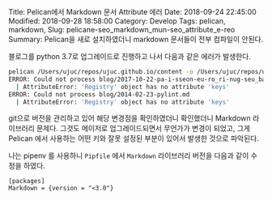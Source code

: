 Title: Pelican에서 Markdown 문서 Attribute 에러
Date: 2018-09-24 22:45:00
Modified: 2018-09-28 18:58:00
Category: Develop
Tags: pelican, markdown, 
Slug: pelicane-seo_markdown_mun-seo_attribute_e-reo
Summary: Pelican을 새로 설치하였더니 markdown 문서들이 전부 컴파일이 안된다.

블로그를 python 3.7로 업그레이드로 진행하고 나서 다음과 같은 에러가 발생한다.

```bash
pelican /Users/ujuc/repos/ujuc.github.io/content -o /Users/ujuc/repos/ujuc.github.io/output -s /Users/ujuc/repos/ujuc.github.io/pelicanconf.py 
ERROR: Could not process blog/2017-10-22-pa-i-sseon-eu-ro_ri-nug-seu_bae-po-pan_hwag-in-ha-gi.md
  | AttributeError: 'Registry' object has no attribute 'keys'
ERROR: Could not process blog/2014-02-23-pylint.md
  | AttributeError: 'Registry' object has no attribute 'keys'
```

git으로 버전을 관리하고 있어 해당 변경점을 확인하였더니 확인했더니 Markdown 라이브러리 문제다. 그것도 메이저로 업그레이드되면서 무언가가 변경이 되었고, 그게 Pelican 에서 사용하는 어떤 키와 잘못 설정된 부분이 있어서 발생한 것으로 파악된다.

나는 pipenv 를 사용하니 `Pipfile` 에서 `Markdown` 라이브러리 버전을 다음과 같이 수정을 하였다.

```text
[packages]
Markdown = {version = "<3.0"}
```
